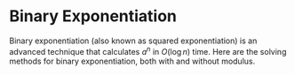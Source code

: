 # Binary Exponentiation

Binary exponentiation (also known as squared exponentiation) 
is an advanced technique that calculates $a^n$ in $O(\log n)$ time. 
Here are the solving methods for binary exponentiation, both with and without modulus.